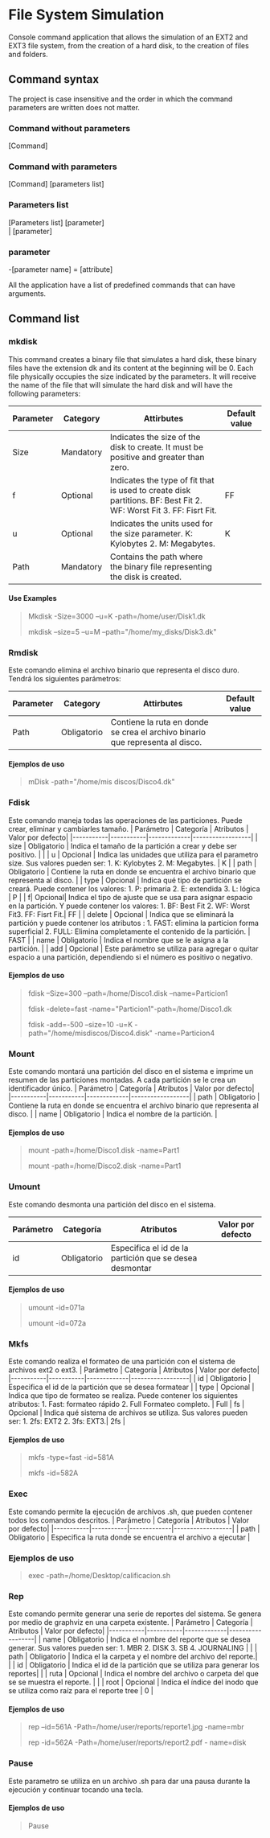 # File System Simulation

Console command application that allows the simulation of an EXT2 and EXT3 file system, from the creation of a hard disk, to the creation of files and folders.

## Command syntax
The project is case insensitive and the order in which the command parameters are written does not matter.
### Command without parameters
 [Command] 
### Command with parameters
 [Command] [parameters list]

### Parameters list
[Parameters list] [parameter] 
<br/>| [parameter]

### parameter 
-[parameter name] = [attribute]

All the application have a list of predefined commands that can have arguments. 

## Command list
### mkdisk
This command creates a binary file that simulates a hard disk, these binary files have the extension dk and its content at the beginning will be 0. Each file physically occupies the size indicated by the parameters. It will receive the name of the file that will simulate the hard disk and will have the following parameters:

| Parameter | Category | Attirbutes | Default value |
|-----------|-----------|-------------|------------------|
| Size      | Mandatory | Indicates the size of the disk to create. It must be positive and greater than zero. |
| f | Optional | Indicates the type of fit that is used to create disk partitions. BF: Best Fit 2. WF: Worst Fit 3. FF: Fisrt Fit.| FF |
| u | Optional | Indicates the units used for the size parameter. K: Kylobytes 2. M: Megabytes. | K | 
| Path | Mandatory | Contains the path where the binary file representing the disk is created. | 

#### Use Examples
>Mkdisk -Size=3000 –u=K -path=/home/user/Disk1.dk
>
>mkdisk –size=5 –u=M –path="/home/my_disks/Disk3.dk"
### Rmdisk
Este comando elimina el archivo binario que representa el disco duro. Tendrá los siguientes parámetros:

| Parameter | Category | Attirbutes | Default value |
|-----------|-----------|-------------|------------------|
| Path | Obligatorio | Contiene la ruta en donde se crea el archivo binario que representa al disco. | 

#### Ejemplos de uso
>mDisk -path="/home/mis discos/Disco4.dk"
### Fdisk
Este comando maneja todas las operaciones de las particiones. Puede crear, eliminar y cambiarles tamaño. 
| Parámetro | Categoría | Atributos | Valor por defecto|
|-----------|-----------|-------------|------------------|
| size | Obligatorio | Indica el tamaño de la partición a crear y debe ser positivo.  | |
| u | Opcional | Indica las unidades que utiliza para el parametro size. Sus valores pueden ser: 1. K: Kylobytes 2. M: Megabytes. | K | 
| path | Obligatorio | Contiene la ruta en donde se encuentra el archivo binario que representa al disco. | 
| type | Opcional | Indica qué tipo de partición se creará. Puede contener los valores: 1. P: primaria 2. E: extendida 3. L: lógica | P | 
| f| Opcional| Indica el tipo de ajuste que se usa para asignar espacio en la partición. Y puede contener los valores: 1. BF: Best Fit 2. WF: Worst Fit3. FF: Fisrt Fit.| FF |
| delete | Opcional | Indica que se eliminará la partición y puede contener los atributos : 1. FAST: elimina la particion forma superficial 2. FULL: Elimina completamente el contenido de la partición. | FAST |
| name | Obligatorio | Indica el nombre que se le asigna a la partición. | 
| add | Opcional | Este parámetro se utiliza para agregar o quitar espacio a una partición, dependiendo si el número es positivo o negativo. 

#### Ejemplos de uso
>fdisk –Size=300 –path=/home/Disco1.disk –name=Particion1
>
>fdisk -delete=fast -name="Particion1"-path=/home/Disco1.dk
>
>fdisk -add=-500 –size=10 -u=K -path="/home/misdiscos/Disco4.disk" -name=Particion4

### Mount
Este comando montará una partición del disco en el sistema e imprime un resumen de las particiones montadas. A cada partición se le crea un identificador único. 
| Parámetro | Categoría | Atributos | Valor por defecto|
|-----------|-----------|-------------|------------------|
| path | Obligatorio | Contiene la ruta en donde se encuentra el archivo binario que representa al disco. | 
| name | Obligatorio | Indica el nombre de la partición. | 

#### Ejemplos de uso
> mount -path=/home/Disco1.disk -name=Part1
> 
> mount -path=/home/Disco2.disk -name=Part1 
### Umount
Este comando desmonta una partición del disco en el sistema. 

| Parámetro | Categoría | Atributos | Valor por defecto|
|-----------|-----------|-------------|------------------|
| id | Obligatorio | Especifica el id de la partición que se desea desmontar | 

#### Ejemplos de uso
> umount -id=071a
> 
> umount -id=072a

### Mkfs
Este comando realiza el formateo de una partición con el sistema de archivos ext2 o ext3. 
| Parámetro | Categoría | Atributos | Valor por defecto|
|-----------|-----------|-------------|------------------|
| id | Obligatorio | Especifica el id de la partición que se desea formatear | 
| type | Opcional | Indica que tipo de formateo se realiza. Puede contener los siguientes atributos: 1. Fast: formateo rápido 2. Full Formateo completo. | Full
| fs | Opcional | Indica qué sistema de archivos se utiliza. Sus valores pueden ser: 1. 2fs: EXT2 2. 3fs: EXT3.| 2fs |

#### Ejemplos de uso
> mkfs -type=fast -id=581A
>
> mkfs -id=582A
### Exec 
Este comando permite la ejecución de archivos .sh, que pueden contener todos los comandos descritos. 
| Parámetro | Categoría | Atributos | Valor por defecto|
|-----------|-----------|-------------|------------------|
| path | Obligatorio | Especifica la ruta donde se encuentra el archivo a ejecutar | 

### Ejemplos de uso 
> exec -path=/home/Desktop/calificacion.sh

### Rep
Este comando permite generar una serie de reportes del sistema. Se genera por medio de graphviz en una carpeta existente. 
| Parámetro | Categoría | Atributos | Valor por defecto|
|-----------|-----------|-------------|------------------|
| name | Obligatorio | Indica el nombre del reporte que se desea generar. Sus valores pueden ser: 1. MBR 2. DISK 3. SB 4. JOURNALING | |
| path | Obligatorio | Indica el la carpeta y el nombre del archivo del reporte.| |
| id | Obligatorio | Indica el id de la partición que se utiliza para generar los reportes| | 
| ruta | Opcional | Indica el nombre del archivo o carpeta del que se se muestra el reporte. | | 
| root | Opcional | Indica el índice del inodo que se utiliza como raíz para el reporte tree | 0 |

#### Ejemplos de uso
> rep –id=561A -Path=/home/user/reports/reporte1.jpg -name=mbr
> 
> rep -id=562A -Path=/home/user/reports/report2.pdf -
name=disk

### Pause 
Este parametro se utiliza en un archivo .sh para dar una pausa durante la ejecución y continuar tocando una tecla. 

#### Ejemplos de uso
> Pause
